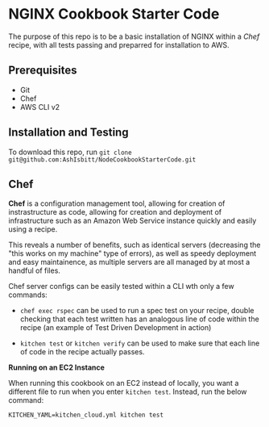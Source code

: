 # NGINX Cookbook Starter Code

The purpose of this repo is to be a basic installation of NGINX within a *Chef* recipe, with all tests passing and preparred for installation to AWS.

## Prerequisites

- Git
- Chef
- AWS CLI v2

## Installation and Testing

To download this repo, run ```git clone git@github.com:AshIsbitt/NodeCookbookStarterCode.git```

## Chef

**Chef** is a configuration management tool, allowing for creation of instrastructure as code, allowing for creation and deployment of infrastructure such as an Amazon Web Service instance quickly and easily using a recipe. 

This reveals a number of benefits, such as identical servers (decreasing the "this works on my machine" type of errors), as well as speedy deployment and easy maintainence, as multiple servers are all managed by at most a handful of files. 

Chef server configs can be easily tested within a CLI wth only a few commands: 

- `chef exec rspec` can be used to run a spec test on your recipe, double checking that each test written has an analogous line of code within the recipe (an example of Test Driven Development in action)

- `kitchen test` or `kitchen verify` can be used to make sure that each line of code in the recipe actually passes. 

**Running on an EC2 Instance**

When running this cookbook on an EC2 instead of locally, you want a different file to run when you enter `kitchen test`. Instead, run the below command:

```KITCHEN_YAML=kitchen_cloud.yml kitchen test```